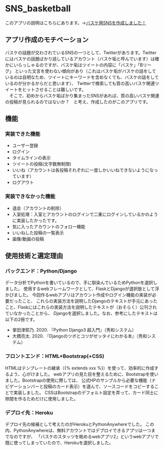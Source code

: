# SNS_basketball
このアプリの説明はこちらにあります。→[バスケ用SNSを作成しました！](https://rnsr0371.boy.jp/2021/10/02/sns_basketball/)  

## アプリ作成のモチベーション
バスケの話題が交わされているSNSの一つとして、Twitterがあります。Twitterにはバスケの話題ばかり話しているアカウント（バスケ垢と呼んでいます）は確かにいらっしゃるのですが、バスケ垢はツイートの内容に「バスケ」「Bリーグ」
といった文言を使わない傾向があり（これはバスケ垢がバスケの話をしているのは自明なため、ツイートにキーワードを含めなくても、バスケの話をしているのが分かるからだと思います）、
Twitterで検索しても質の高いバスケ関連ツイートをヒットさせることは難しいです。  
　そこで、初めからバスケ垢ばかり集まったSNSがあれば、質の高いバスケ関連の投稿が見られるのではないか？　と考え、作成したのがこのアプリです。  

## 機能
### 実装できた機能
- ユーザー登録
- ログイン
- タイムラインの表示
- ツイートの投稿(文字数無制限)
- いいね（アカウントは各投稿それぞれに一度しかいいねできないようになっています）
- ログアウト

### 実装できなかった機能
- 退会（アカウントの削除）
- 入室処理：入室とアカウントのログインで二重にログインしているかのように実装したかったです。
- 気に入ったアカウントのフォロー機能
- いいねした投稿の一覧表示
- 画像/動画の投稿

## 使用技術と選定理由
### バックエンド：Python/Django
データ分析でPythonを書いているので、手に馴染んでいるためPythonを選択しました。
使用するwebフレームワークとして、FlaskとDjangoが選択肢として浮かびました。
今回作るwebアプリはアカウント作成やログイン機能の実装が必要だったこと、
これらの実装方法を説明したDjangoのテキストが手元にあったこと、Flaskにはこれらの実装方法を説明したテキストが（おそらく）公刊されていなかったことから、
Djangoを選択しました。なお、参考にしたテキストは以下の2冊です。
- 掌田津耶乃. 2020. 『Python Django3 超入門』（秀和システム）
- 大橋亮太. 2020. 『Djangoのツボとコツがゼッタイにわかる本』（秀和システム）

### フロントエンド：HTML+Bootstrap(+CSS)
HTMLはテンプレートの継承（{% extends xxx %}）を使って、効率的に作成するよう、心がけました。
webアプリの見た目を整えるために、Bootstrapを使いました。Bootstrapの使用に際しては、
公式HPのサンプルから必要な機能（ナビゲーションバーと投稿のカード表示）を選んで、ソースコードをコピーすることで実装しました。
CSSはBootstrapのデフォルト設定を弄って、カード同士に隙間を作るためだけに使用しました。  

### デプロイ先：Heroku
デプロイ先の候補として考えたのがHerokuとPythonAnywhereでした。
この内、PythonAnywhereは、無料アカウントではデプロイできるアプリは一つまでなのですが、
「バスケのスタッツを眺めるwebアプリ2」というwebアプリで既に使ってしまっていたので、Herokuを選択しました。
